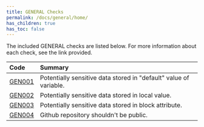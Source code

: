 ```yaml
---
title: GENERAL Checks
permalink: /docs/general/home/
has_children: true
has_toc: false
---
```


The included GENERAL checks are listed below. For more information about each check, see the link provided.

| Code  | Summary |
|:-------|:-------------|
|[GEN001](/docs/general/GEN001)|Potentially sensitive data stored in "default" value of variable.|
|[GEN002](/docs/general/GEN002)|Potentially sensitive data stored in local value.|
|[GEN003](/docs/general/GEN003)|Potentially sensitive data stored in block attribute.|
|[GEN004](/docs/general/GEN004)|Github repository shouldn't be public.|


